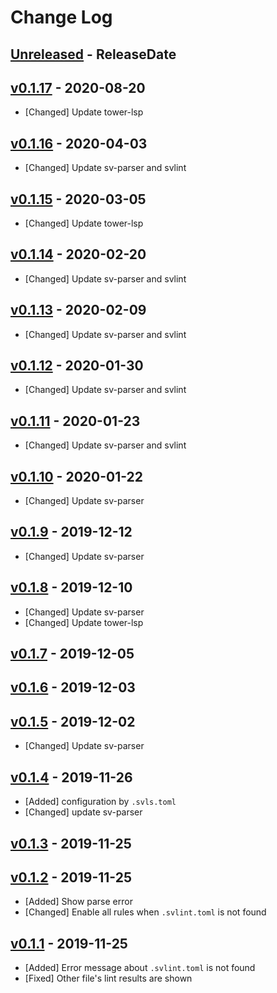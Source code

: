 # Change Log

## [Unreleased](https://github.com/dalance/svls/compare/v0.1.17...Unreleased) - ReleaseDate

## [v0.1.17](https://github.com/dalance/svls/compare/v0.1.16...v0.1.17) - 2020-08-20

* [Changed] Update tower-lsp

## [v0.1.16](https://github.com/dalance/svls/compare/v0.1.15...v0.1.16) - 2020-04-03

* [Changed] Update sv-parser and svlint

## [v0.1.15](https://github.com/dalance/svls/compare/v0.1.14...v0.1.15) - 2020-03-05

* [Changed] Update tower-lsp

## [v0.1.14](https://github.com/dalance/svls/compare/v0.1.13...v0.1.14) - 2020-02-20

* [Changed] Update sv-parser and svlint

## [v0.1.13](https://github.com/dalance/svls/compare/v0.1.12...v0.1.13) - 2020-02-09

* [Changed] Update sv-parser and svlint

## [v0.1.12](https://github.com/dalance/svls/compare/v0.1.11...v0.1.12) - 2020-01-30

* [Changed] Update sv-parser and svlint

## [v0.1.11](https://github.com/dalance/svls/compare/v0.1.10...v0.1.11) - 2020-01-23

* [Changed] Update sv-parser and svlint

## [v0.1.10](https://github.com/dalance/svls/compare/v0.1.9...v0.1.10) - 2020-01-22

* [Changed] Update sv-parser

## [v0.1.9](https://github.com/dalance/svls/compare/v0.1.8...v0.1.9) - 2019-12-12

* [Changed] Update sv-parser

## [v0.1.8](https://github.com/dalance/svls/compare/v0.1.7...v0.1.8) - 2019-12-10

* [Changed] Update sv-parser
* [Changed] Update tower-lsp

## [v0.1.7](https://github.com/dalance/svls/compare/v0.1.6...v0.1.7) - 2019-12-05

## [v0.1.6](https://github.com/dalance/svls/compare/v0.1.5...v0.1.6) - 2019-12-03

## [v0.1.5](https://github.com/dalance/svls/compare/v0.1.4...v0.1.5) - 2019-12-02

* [Changed] Update sv-parser

## [v0.1.4](https://github.com/dalance/svls/compare/v0.1.3...v0.1.4) - 2019-11-26

* [Added] configuration by `.svls.toml`
* [Changed] update sv-parser

## [v0.1.3](https://github.com/dalance/svls/compare/v0.1.2...v0.1.3) - 2019-11-25

## [v0.1.2](https://github.com/dalance/svls/compare/v0.1.1...v0.1.2) - 2019-11-25

* [Added] Show parse error
* [Changed] Enable all rules when `.svlint.toml` is not found

## [v0.1.1](https://github.com/dalance/svlint/compare/v0.1.0...v0.1.1) - 2019-11-25

* [Added] Error message about `.svlint.toml` is not found
* [Fixed] Other file's lint results are shown
